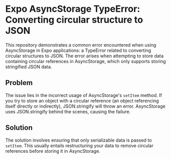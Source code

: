 # Expo AsyncStorage TypeError: Converting circular structure to JSON
This repository demonstrates a common error encountered when using AsyncStorage in Expo applications: a TypeError related to converting circular structures to JSON.  The error arises when attempting to store data containing circular references in AsyncStorage, which only supports storing stringified JSON data.

## Problem
The issue lies in the incorrect usage of AsyncStorage's `setItem` method.  If you try to store an object with a circular reference (an object referencing itself directly or indirectly), JSON.stringify will throw an error. AsyncStorage uses JSON.stringify behind the scenes, causing the failure.

## Solution
The solution involves ensuring that only serializable data is passed to `setItem`.  This usually entails restructuring your data to remove circular references before storing it in AsyncStorage.